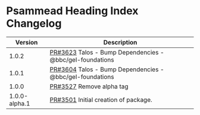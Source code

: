 # Psammead Heading Index Changelog

<!-- prettier-ignore -->
| Version | Description |
|---------|-------------|
| 1.0.2 | [PR#3623](https://github.com/bbc/psammead/pull/3623) Talos - Bump Dependencies - @bbc/gel-foundations |
| 1.0.1 | [PR#3604](https://github.com/bbc/psammead/pull/3604) Talos - Bump Dependencies - @bbc/gel-foundations |
| 1.0.0 | [PR#3527](https://github.com/BBC/psammead/pull/3527) Remove alpha tag |
| 1.0.0-alpha.1 | [PR#3501](https://github.com/BBC-News/psammead/pull/3501) Initial creation of package. |
